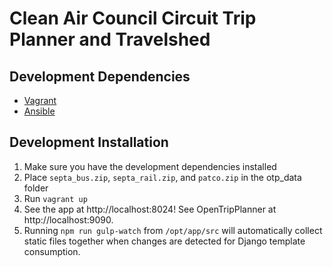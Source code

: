 Clean Air Council Circuit Trip Planner and Travelshed
=====================================================


Development Dependencies
------------------------

* [Vagrant](http://www.vagrantup.com)
* [Ansible](http://www.ansible.com)

Development Installation
------------------------

1. Make sure you have the development dependencies installed
2. Place `septa_bus.zip`, `septa_rail.zip`, and `patco.zip` in the otp_data folder
3. Run `vagrant up`
4. See the app at http://localhost:8024! See OpenTripPlanner at http://localhost:9090.
5. Running `npm run gulp-watch` from `/opt/app/src` will automatically collect static files together when changes are detected for Django template consumption.
